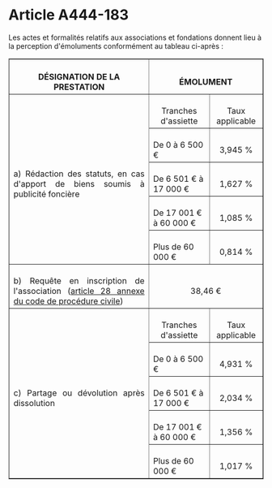 # Article A444-183

<div align='left'>Les actes et formalités relatifs aux associations et fondations  donnent lieu à la perception d'émoluments conformément au tableau  ci-après : <br/><div align='center'><center><table border='1'><tbody><tr><th><br/>DÉSIGNATION DE LA PRESTATION <br/></th><th colspan='2'><br/>ÉMOLUMENT <br/></th></tr><tr><td rowspan='5' align='justify'><br/>a) Rédaction des statuts, en cas d'apport de biens soumis à publicité foncière <br/></td><td valign='middle' align='center'><br/>Tranches d'assiette <br/></td><td valign='middle' align='center'><br/>Taux applicable <br/></td></tr><tr><td valign='middle' align='left'><br/>De 0 à 6 500 € <br/></td><td valign='middle' align='center'><br/>3,945 % <br/></td></tr><tr><td valign='middle' align='left'><br/>De 6 501 € à 17 000 € <br/></td><td valign='middle' align='center'><br/>1,627 % <br/></td></tr><tr><td valign='middle' align='left'><br/>De 17 001 € à 60 000 € <br/></td><td valign='middle' align='center'><br/>1,085 % <br/></td></tr><tr><td valign='middle' align='left'><br/>Plus de 60 000 € <br/></td><td valign='middle' align='center'><br/>0,814 % <br/></td></tr><tr><td align='justify'><br/>b) Requête en inscription de l'association (<a href='/code-de-procedure-civile/livre-ier-dispositions-communes-a-toutes-les-juridictions/titre-ier-dispositions-liminaires/chapitre-ii-les-regles-propres-a-la-matiere-gracieuse/28.md'>article 28 annexe du code de procédure civile</a>) <br/></td><td colspan='2' valign='middle' align='center'><br/>38,46 € <br/></td></tr><tr><td rowspan='5' align='justify'><br/>c) Partage ou dévolution après dissolution <br/></td><td valign='middle' align='center'><br/>Tranches d'assiette <br/></td><td valign='middle' align='center'><br/>Taux applicable <br/></td></tr><tr><td valign='middle' align='left'><br/>De 0 à 6 500 € <br/></td><td valign='middle' align='center'><br/>4,931 % <br/></td></tr><tr><td valign='middle' align='left'><br/>De 6 501 € à 17 000 € <br/></td><td valign='middle' align='center'><br/>2,034 % <br/></td></tr><tr><td valign='middle' align='left'><br/>De 17 001 € à 60 000 € <br/></td><td valign='middle' align='center'><br/>1,356 % <br/></td></tr><tr><td valign='middle' align='left'><br/>Plus de 60 000 € <br/></td><td valign='middle' align='center'><br/>1,017 % <br/></td></tr></tbody></table></center></div><br/></div>